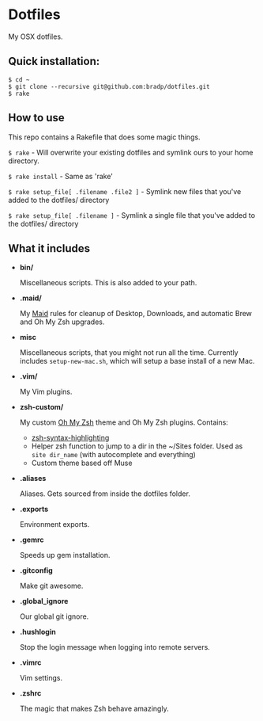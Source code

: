 # Dotfiles

My OSX dotfiles.

## Quick installation:

```
$ cd ~
$ git clone --recursive git@github.com:bradp/dotfiles.git
$ rake
```

## How to use

This repo contains a Rakefile that does some magic things.

``` $ rake ``` - Will overwrite your existing dotfiles and symlink ours to your home directory.

``` $ rake install ``` - Same as 'rake'

``` $ rake setup_file[ .filename .file2 ] ``` - Symlink new files that you've added to the dotfiles/ directory

``` $ rake setup_file[ .filename ] ``` - Symlink a single file that you've added to the dotfiles/ directory


## What it includes

 * **bin/**

 	Miscellaneous scripts. This is also added to your path.
 * **.maid/**

 	My [Maid](https://github.com/benjaminoakes/maid) rules for cleanup of Desktop, Downloads, and automatic Brew and Oh My Zsh upgrades.

 * **misc**

 	Miscellaneous scripts, that you might not run all the time. Currently includes `setup-new-mac.sh`, which will setup a base install of a new Mac.

* **.vim/**

 	My Vim plugins.

* **zsh-custom/**

 	My custom [Oh My Zsh](https://github.com/robbyrussell/oh-my-zsh) theme and Oh My Zsh plugins.
 	Contains:
 	* [zsh-syntax-highlighting](https://github.com/zsh-users/zsh-syntax-highlighting)
 	* Helper zsh function to jump to a dir in the ~/Sites folder. Used as `site dir_name` (with autocomplete and everything)
 	* Custom theme based off Muse

* **.aliases**

 	Aliases. Gets sourced from inside the dotfiles folder.
* **.exports**

	Environment exports.
* **.gemrc**

 	Speeds up gem installation.
* **.gitconfig**

 	Make git awesome.
* **.global_ignore**

 	Our global git ignore.
* **.hushlogin**

 	Stop the login message when logging into remote servers.
* **.vimrc**

 	Vim settings.
* **.zshrc**

 	The magic that makes Zsh behave amazingly.

